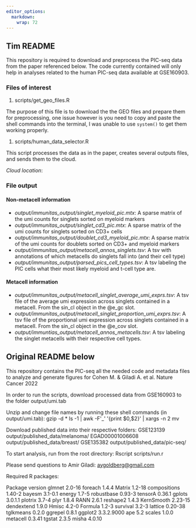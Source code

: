 ```yaml
---
editor_options: 
  markdown: 
    wrap: 72
---
```


## Tim README

This repository is required to download and preprocess the PIC-seq data
from the paper referenced below. The code currently contained will only
help in analyses related to the human PIC-seq data available at
GSE160903.

### Files of interest

1.  scripts/get_geo_files.R

The purpose of this file is to download the the GEO files and prepare
them for preprocessing, one issue however is you need to copy and paste
the shell commands into the terminal, I was unable to use `system()` to
get them working properly.

1.  scripts/human_data_selector.R

This script processes the data as in the paper, creates several outputs
files, and sends them to the cloud.

_Cloud location_:


### File output
#### Non-metacell information
-   _output/immunitas_output/singlet_myeloid_pic.mtx_: A sparse matrix of
    the umi counts for singlets sorted on myeloid markers
-   _output/immunitas_output/singlet_cd3_pic.mtx_: A sparse matrix of the
    umi counts for singlets sorted on CD3+ cells
-   _output/immunitas_output/doublet_cd3_myeloid_pic.mtx_: A sparse matrix
    of the umi counts for doublets sorted on CD3+ and myeloid markers
-   _output/immunitas_output/metacell_annos_singlets.tsv_: A tsv with
    annotations of which metacells do singlets fall into (and their cell type)
-   _output/immunitas_output/parsed_pics_cell_types.tsv_: A tsv labeling the PIC
    cells what their most likely myeloid and t-cell type are.
#### Metacell information
-   _output/immunitas_output/metacell_singlet_average_umi_exprs.tsv_:
    A tsv file of the average umi expression across singlets contained in a
    metacell. From the sin_cl object in the @e_gc slot.
-   _output/immunitas_output/metacell_singlet_proportion_umi_exprs.tsv_:
    A tsv file of the proportional umi expression across singlets contained in a
    metacell. From the sin_cl object in the @e_cov slot.
-   _output/immuntias_output/metacell_annos_metacells.tsv_:
    A tsv labeling the singlet metacells with their respective cell types.

## Original README below

This repository contains the PIC-seq all the needed code and metadata
files to analyze and generate figures for Cohen M. & Giladi A. et al.
Nature Cancer 2022

In order to run the scripts, download processed data from GSE160903 to
the folder output/umi.tab

Unzip and change file names by running these shell commands (in
output/umi.tab): gzip -d \* ls -1 \| awk -F'\_' '{print \$0,\$2}' \|
xargs -n 2 mv

Download published data into their respective folders: GSE123139
output/published_data/melanoma/ EGAD00001006608
output/published_data/breast/ GSE135382 output/published_data/pic-seq/

To start analysis, run from the root directory: Rscript scripts/run.r

Please send questions to Amir Giladi:
[aygoldberg\@gmail.com](mailto:aygoldberg@gmail.com)

Required R packages:

Package version glmnet 2.0-16 foreach 1.4.4 Matrix 1.2-18 compositions
1.40-2 bayesm 3.1-0.1 energy 1.7-5 robustbase 0.93-3 tensorA 0.36.1
gplots 3.0.1.1 plotrix 3.7-4 plyr 1.8.4 RANN 2.6.1 reshape2 1.4.3
KernSmooth 2.23-15 dendextend 1.9.0 Hmisc 4.2-0 Formula 1.2-3 survival
3.2-3 lattice 0.20-38 tglkmeans 0.2.0 ggrepel 0.8.1 ggplot2 3.3.2.9000
ape 5.2 scales 1.0.0 metacell 0.3.41 tgstat 2.3.5 misha 4.0.10
